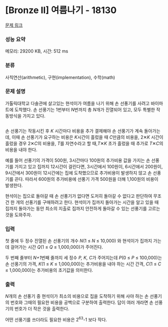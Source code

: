 # [Bronze II] 여름나기 - 18130 

[문제 링크](https://www.acmicpc.net/problem/18130) 

### 성능 요약

메모리: 29200 KB, 시간: 512 ms

### 분류

사칙연산(arithmetic), 구현(implementation), 수학(math)

### 문제 설명

<p>가톨릭대학교 다솔관에 살고있는 현석이가 여름을 나기 위해 손 선풍기를 사려고 바이마트에 도착했다. 손 선풍기는 1번부터 <em>N</em>번까지 총 <em>N</em>개가 진열되어 있고, 모두 특별한 작동방식을 가지고 있다.</p>

<p style="text-align: center;"><img alt="" src=""></p>

<p>손 선풍기는 작동시킨 후 <em>K</em> 시간마다 비용을 추가 결제해야 손 선풍기가 계속 돌아가는데, 이때 손 선풍기가 요구하는 비용은 <em>K</em>시간이 흘렀을 때 <em>C</em>만큼의 비용을, 2✕<em>K</em> 시간이 흘렀을 경우 2✕<em>C</em>의 비용을, <em>T</em>를 자연수라고 할 때,<em>T</em>✕<em>K</em> 초가 흘렀을 때 추가로 <em>T</em>✕<em>C</em>의 비용을 내야 한다.</p>

<p>예를 들어 선풍기의 가격이 500원, 3시간마다 100원의 추가비용 값을 가지는 손 선풍기를 가지고 있고 집까지 12시간이 걸린다면, 3시간에서 100원이, 6시간에서 200원이, 9시간에서 300원이 12시간에는 집에 도착했으므로 추가비용이 발생하지 않고 손 선풍기를 끈다. 따라서 600원의 추가비용에 선풍기 가격 500원을 더해 1,100원의 비용이 발생한다.</p>

<p>현석이는 집으로 돌아갈 때 손 선풍기가 없다면 도저히 돌아갈 수 없다고 판단하여 무조건 한 개의 선풍기를 구매하려고 한다. 현석이가 집까지 돌아가는 시간을 알고 있을 때 집까지 돌아가는 동안 최소의 지출로 집까지 안전하게 돌아갈 수 있는 선풍기를 고르는 것을 도와주자.</p>

### 입력 

 <p>첫 줄에 두 정수 진열된 손 선풍기의 개수 <em>N</em>(1 ≤ <em>N</em> ≤ 10,000) 와 현석이가 집까지 가는데 걸어가는 시간 <em>Q</em>(1 ≤ <em>Q</em> ≤ 1,000,000)가 주어진다.</p>

<p>두 번째 줄부터 <em>N+1</em>번째 줄까지 세 정수 <em>P, K, C</em>가 주어지는데 <em>P</em>(0 ≤ <em>P</em> ≤ 100,000)는 손 선풍기의 가격, <em>K</em>(1 ≤ <em>K</em> ≤ 1,000,000)는 추가비용을 내야 하는 시간 간격, <em>C</em>(1 ≤ <em>C</em> ≤ 1,000,000)는 추가비용의 초기값을 의미한다.</p>

### 출력 

 <p><em>N</em>개의 손 선풍기 중 현석이가 최소의 비용으로 집을 도착하기 위해 사야 하는 손 선풍기의 번호와 그때의 필요한 비용을 공백으로 구분하여 출력한다. 답이 여러 개라면 손 선풍기의 번호가 더 작은 것을 출력한다.</p>

<p>어떤 선풍기를 쓰더라도 필요한 비용은 2<sup>63</sup>-1 보다 작다.</p>

